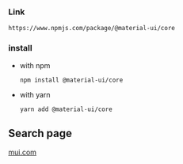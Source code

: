 
### Link
`https://www.npmjs.com/package/@material-ui/core`

### install 
* with npm

    `npm install @material-ui/core`

* with yarn

   `yarn add @material-ui/core`


## Search page 
    
[mui.com](https://mui.com/)


 